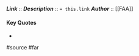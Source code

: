 ***Link***      :: [](https://www.ecfr.gov/current/title-14/section-91.137)
***Description***      :: `= this.link`
***Author*** :: [[FAA]]

#### Key Quotes
* 

#source #far